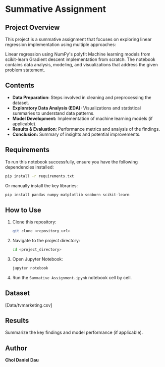 # Summative Assignment

## Project Overview
This project is a summative assignment that focuses on exploring linear regression implementation using multiple approaches:

Linear regression using NumPy's polyfit
Machine learning models from scikit-learn
Gradient descent implementation from scratch. The notebook contains data analysis, modeling, and visualizations that address the given problem statement.

## Contents
- **Data Preparation:** Steps involved in cleaning and preprocessing the dataset.
- **Exploratory Data Analysis (EDA):** Visualizations and statistical summaries to understand data patterns.
- **Model Development:** Implementation of machine learning models (if applicable).
- **Results & Evaluation:** Performance metrics and analysis of the findings.
- **Conclusion:** Summary of insights and potential improvements.

## Requirements
To run this notebook successfully, ensure you have the following dependencies installed:

```bash
pip install -r requirements.txt
```

Or manually install the key libraries:

```bash
pip install pandas numpy matplotlib seaborn scikit-learn
```

## How to Use
1. Clone this repository:
   ```bash
   git clone <repository_url>
   ```
2. Navigate to the project directory:
   ```bash
   cd <project_directory>
   ```
3. Open Jupyter Notebook:
   ```bash
   jupyter notebook
   ```
4. Run the `Summative Assignment.ipynb` notebook cell by cell.

## Dataset
[Data/tvmarketing.csv]

## Results
Summarize the key findings and model performance (if applicable).

## Author
**Chol Daniel Dau**


